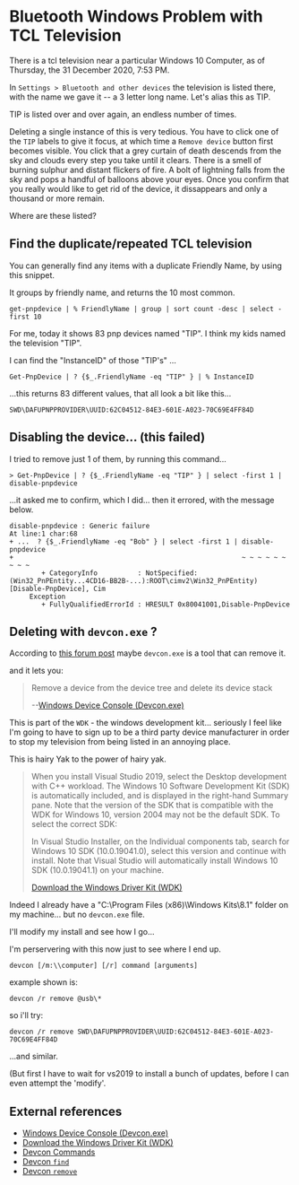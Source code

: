 ﻿# Bluetooth Windows Problem with TCL Television

There is a tcl television near a particular Windows 10 Computer, as of Thursday, the 31 December 2020, 7:53 PM.

In `Settings > Bluetooth and other devices` the television is listed there, with the name we gave it -- a 3 letter long name. Let's alias this as TIP.

TIP is listed over and over again, an endless number of times.

Deleting a single instance of this is very tedious. You have to click one of the `TIP` labels to give it focus, at which time a `Remove device` button first becomes visible. You click that a grey curtain of death descends from the sky and clouds every step you take until it clears. There is a smell of burning sulphur and distant flickers of fire. A bolt of lightning falls from the sky and pops a handful of balloons above your eyes. Once you confirm that you really would like to get rid of the device, it dissappears and only a thousand or more remain.

Where are these listed?

## Find the duplicate/repeated TCL television

You can generally find any items with a duplicate Friendly Name, by using this snippet.

It groups by friendly name, and returns the 10 most common.

	get-pnpdevice | % FriendlyName | group | sort count -desc | select -first 10

For me, today it shows 83 pnp devices named "TIP". I think my kids named the television "TIP".

I can find the "InstanceID" of those "TIP's" ...

	Get-PnpDevice | ? {$_.FriendlyName -eq "TIP" } | % InstanceID

...this returns 83 different values, that all look a bit like this...

	SWD\DAFUPNPPROVIDER\UUID:62C04512-84E3-601E-A023-70C69E4FF84D

## Disabling the device... (this failed)

I tried to remove just 1 of them, by running this command...

	> Get-PnpDevice | ? {$_.FriendlyName -eq "TIP" } | select -first 1 | disable-pnpdevice

...it asked me to confirm, which I did... then it errored, with the message below.

	disable-pnpdevice : Generic failure
	At line:1 char:68
	+ ...  ? {$_.FriendlyName -eq "Bob" } | select -first 1 | disable-pnpdevice
	+                                                         ~ ~ ~ ~ ~ ~ ~ ~ ~
			+ CategoryInfo          : NotSpecified: (Win32_PnPEntity...4CD16-BB2B-...):ROOT\cimv2\Win32_PnPEntity) [Disable-PnpDevice], Cim
		 Exception
			+ FullyQualifiedErrorId : HRESULT 0x80041001,Disable-PnpDevice

## Deleting with `devcon.exe` ?

According to [this forum post](https://powershell.org/forums/topic/delete-hardware-device/)  maybe `devcon.exe` is a tool that can remove it.

and it lets you:

> Remove a device from the device tree and delete its device stack
>
> --[Windows Device Console (Devcon.exe)](https://docs.microsoft.com/en-us/windows-hardware/drivers/devtest/devcon)

This is part of the `WDK` - the windows development kit... seriously I feel like I'm going to have to sign up to be a third party device manufacturer in order to stop my television from being listed in an annoying place.

This is hairy Yak to the power of hairy yak.

> When you install Visual Studio 2019, select the Desktop development with C++ workload. The Windows 10 Software Development Kit (SDK) is automatically included, and is displayed in the right-hand Summary pane. Note that the version of the SDK that is compatible with the WDK for Windows 10, version 2004 may not be the default SDK. To select the correct SDK:
>
> In Visual Studio Installer, on the Individual components tab, search for Windows 10 SDK (10.0.19041.0), select this version and continue with install. Note that Visual Studio will automatically install Windows 10 SDK (10.0.19041.1) on your machine.
>
> [Download the Windows Driver Kit (WDK)](https://docs.microsoft.com/en-us/windows-hardware/drivers/download-the-wdk)

Indeed I already have a "C:\Program Files (x86)\Windows Kits\8.1" folder on my machine... but no `devcon.exe` file.

I'll modify my install and see how I go...

I'm perservering with this now just to see where I end up.

	devcon [/m:\\computer] [/r] command [arguments]

example shown is:

	devcon /r remove @usb\*

so i'll try:

	devcon /r remove SWD\DAFUPNPPROVIDER\UUID:62C04512-84E3-601E-A023-70C69E4FF84D

...and similar.

(But first I have to wait for vs2019 to install a bunch of updates, before I can even attempt the 'modify'.

## External references

 - [Windows Device Console (Devcon.exe)](https://docs.microsoft.com/en-us/windows-hardware/drivers/devtest/devcon)
 - [Download the Windows Driver Kit (WDK)](https://docs.microsoft.com/en-us/windows-hardware/drivers/download-the-wdk)
 - [Devcon Commands](https://docs.microsoft.com/en-us/windows-hardware/drivers/devtest/devcon-general-commands)
 - [Devcon `find`](https://docs.microsoft.com/en-us/windows-hardware/drivers/devtest/devcon-find)
 - [Devcon `remove`](https://docs.microsoft.com/en-us/windows-hardware/drivers/devtest/devcon-remove)

